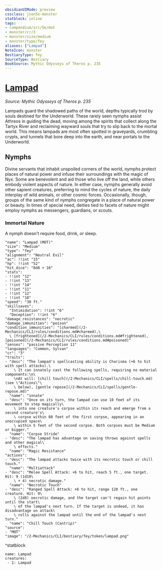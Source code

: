 ```yaml
---
obsidianUIMode: preview
cssclass: json5e-monster
statblock: inline
tags:
- compendium/src/5e/mot
- monster/cr/3
- monster/size/medium
- monster/type/fey
aliases: ["Lampad"]
NoteIcon: monster
BestiaryType: fey
SourceType: Bestiary
BookSource: Mythic Odysseys of Theros p. 235
---
```

# [Lampad](2-Mechanics/CLI/bestiary/fey/lampad-mot.md)
*Source: Mythic Odysseys of Theros p. 235*  

Lampads guard the shadowed paths of the world, depths typically trod by souls destined for the Underworld. These rarely seen nymphs assist Athreos in guiding the dead, moving among the spirits that collect along the Tartyx River and reclaiming wayward souls that try to slip back to the mortal world. This means lampads are most often spotted in graveyards, crumbling crypts, and tunnels that bore deep into the earth, and near portals to the Underworld.

## Nymphs

Divine servants that inhabit unspoiled corners of the world, nymphs protect places of natural power and infuse their surroundings with the magic of Nyx. Some are benevolent and aid those who live off the land, while others embody violent aspects of nature. In either case, nymphs generally avoid other sapient creatures, preferring to mind the cycles of nature, the daily interplay of wild animals, or other cosmic forces. Occasionally, though, groups of the same kind of nymphs congregate in a place of natural power or beauty. In times of special need, deities tied to facets of nature might employ nymphs as messengers, guardians, or scouts.

### Immortal Nature

A nymph doesn't require food, drink, or sleep.

```statblock
"name": "Lampad (MOT)"
"size": "Medium"
"type": "fey"
"alignment": "Neutral Evil"
"ac": !!int "15"
"hp": !!int "52"
"hit_dice": "8d8 + 16"
"stats":
- !!int "12"
- !!int "13"
- !!int "14"
- !!int "11"
- !!int "12"
- !!int "18"
"speed": "30 ft."
"skillsaves":
  "Intimidation": !!int "6"
  "Deception": !!int "6"
"damage_resistances": "necrotic"
"damage_immunities": "poison"
"condition_immunities": "[charmed](/2-Mechanics/CLI/rules/conditions.md#charmed),\
  \ [frightened](/2-Mechanics/CLI/rules/conditions.md#frightened), [poisoned](/2-Mechanics/CLI/rules/conditions.md#poisoned)"
"senses": "passive Perception 11"
"languages": "Common, Sylvan"
"cr": "3"
"traits":
- "desc": "The lampad's spellcasting ability is Charisma (+6 to hit with spell attacks).\
    \ It can innately cast the following spells, requiring no material components:\n\
    \nAt will: [chill touch](/2-Mechanics/CLI/spells/chill-touch.md) (see \"Actions\"\
    \ below), [gentle repose](/2-Mechanics/CLI/spells/gentle-repose.md)"
  "name": "innate"
- "desc": "Once on its turn, the lampad can use 10 feet of its movement to step magically\
    \ into one creature's corpse within its reach and emerge from a second creature's\
    \ corpse within 60 feet of the first corpse, appearing in an unoccupied space\
    \ within 5 feet of the second corpse. Both corpses must be Medium or bigger."
  "name": "Corpse Stride"
- "desc": "The lampad has advantage on saving throws against spells and other magical\
    \ effects."
  "name": "Magic Resistance"
"actions":
- "desc": "The lampad attacks twice with its necrotic touch or chill touch."
  "name": "Multiattack"
- "desc": "Melee Spell Attack: +6 to hit, reach 5 ft., one target. Hit: 9 (1d10\
    \ + 4) necrotic damage."
  "name": "Necrotic Touch"
- "desc": "Ranged Spell Attack: +6 to hit, range 120 ft., one creature. Hit: 9\
    \ (2d8) necrotic damage, and the target can't regain hit points until the start\
    \ of the lampad's next turn. If the target is undead, it has disadvantage on attack\
    \ rolls against the lampad until the end of the lampad's next turn."
  "name": "Chill Touch (Cantrip)"
"source":
- "MOT"
"image": "/2-Mechanics/CLI/bestiary/fey/token/lampad.png"
```
^statblock

```encounter-table
name: Lampad
creatures:
 - 1: Lampad
```
